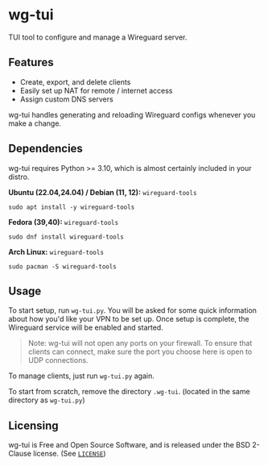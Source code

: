 # wg-tui
TUI tool to configure and manage a Wireguard server.

## Features
- Create, export, and delete clients
- Easily set up NAT for remote / internet access
- Assign custom DNS servers

wg-tui handles generating and reloading Wireguard configs whenever you make a change.

## Dependencies

wg-tui requires Python >= 3.10, which is almost certainly included in your distro.

**Ubuntu (22.04,24.04) / Debian (11, 12):** `wireguard-tools`

```
sudo apt install -y wireguard-tools
```

**Fedora (39,40):** `wireguard-tools`
```
sudo dnf install wireguard-tools
```

**Arch Linux:** `wireguard-tools`

```
sudo pacman -S wireguard-tools
```

## Usage
To start setup, run `wg-tui.py`. You will be asked for some quick information about how you'd like your VPN to be set up.
Once setup is complete, the Wireguard service will be enabled and started.

> Note: wg-tui will not open any ports on your firewall. To ensure that clients can connect, make sure the port you choose here is open to UDP connections.

To manage clients, just run `wg-tui.py` again.

To start from scratch, remove the directory `.wg-tui`. (located in the same directory as `wg-tui.py`)

## Licensing
wg-tui is Free and Open Source Software, and is released under the BSD 2-Clause license. (See [`LICENSE`](LICENSE))

